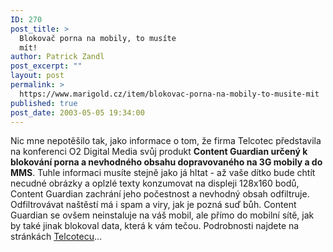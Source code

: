 ```yaml
---
ID: 270
post_title: >
  Blokovač porna na mobily, to musíte
  mít!
author: Patrick Zandl
post_excerpt: ""
layout: post
permalink: >
  https://www.marigold.cz/item/blokovac-porna-na-mobily-to-musite-mit
published: true
post_date: 2003-05-05 19:34:00
---
```

<P>Nic mne nepotěšilo tak, jako informace o tom, že firma Telcotec představila na konferenci O2 Digital Media svůj produkt <STRONG>Content Guardian určený k blokování porna a nevhodného obsahu dopravovaného na 3G mobily a do MMS</STRONG>. Tuhle informaci musíte stejně jako já hltat - až vaše dítko bude chtít necudné obrázky a oplzlé texty konzumovat na displeji 128x160 bodů, Content Guardian zachrání jeho počestnost a nevhodný obsah odfiltruje. Odfiltrovávat naštěstí má i spam a viry, jak je pozná suď bůh. Content Guardian se ovšem neinstaluje na váš mobil, ale přímo do mobilní sítě, jak by také jinak blokoval data, která k vám tečou. Podrobnosti najdete na stránkách <A href="http://www.telcotec.com/products.html" target=_blank>Telcotecu</A>...</P>
<P>&#160;</P>
<P>&#160;</P>
<P>&#160;</P>